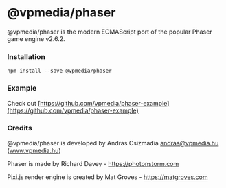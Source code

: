 @vpmedia/phaser
===============

@vpmedia/phaser is the modern ECMAScript port of the popular Phaser game engine v2.6.2.

### Installation

    npm install --save @vpmedia/phaser

### Example

Check out [https://github.com/vpmedia/phaser-example](https://github.com/vpmedia/phaser-example)

### Credits

@vpmedia/phaser is developed by Andras Csizmadia <andras@vpmedia.hu> (www.vpmedia.hu)

Phaser is made by Richard Davey - https://photonstorm.com

Pixi.js render engine is created by Mat Groves - https://matgroves.com

